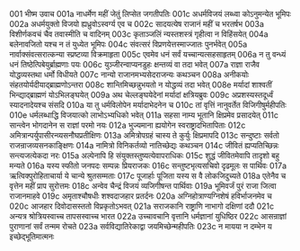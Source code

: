 001  भीष्म उवाच
001a नाधर्मेण महीं जेतुं लिप्सेत जगतीपतिः
001c अधर्मविजयं लब्ध्वा कोऽनुमन्येत भूमिपः
002a अधर्मयुक्तो विजयो ह्यध्रुवोऽस्वर्ग्य एव च
002c सादयत्येष राजानं महीं च भरतर्षभ
003a विशीर्णकवचं चैव तवास्मीति च वादिनम्
003c कृताञ्जलिं न्यस्तशस्त्रं गृहीत्वा न विहिंसयेत्
004a बलेनावजितो यश्च न तं युध्येत भूमिपः
004c संवत्सरं विप्रणयेत्तस्माज्जातः पुनर्भवेत्
005a नार्वाक्संवत्सरात्कन्या स्प्रष्टव्या विक्रमाहृता
005c एवमेव धनं सर्वं यच्चान्यत्सहसाहृतम्
006a न तु वन्ध्यं धनं तिष्ठेत्पिबेयुर्ब्राह्मणाः पयः
006c युञ्जीरन्वाप्यनडुहः क्षन्तव्यं वा तदा भवेत्
007a राज्ञा राजैव योद्धव्यस्तथा धर्मो विधीयते
007c नान्यो राजानमभ्यसेदराजन्यः कथञ्चन
008a अनीकयोः संहतयोर्यदीयाद्ब्राह्मणोऽन्तरा
008c शान्तिमिच्छन्नुभयतो न योद्धव्यं तदा भवेत्
008e मर्यादां शाश्वतीं भिन्द्याद्ब्राह्मणं योऽभिलङ्घयेत्
009a अथ चेल्लङ्घयेदेनां मर्यादां क्षत्रियब्रुवः
009c अप्रशस्यस्तदूर्ध्वं स्यादनादेयश्च संसदि
010a या तु धर्मविलोपेन मर्यादाभेदनेन च
010c तां वृत्तिं नानुवर्तेत विजिगीषुर्महीपतिः
010e धर्मलब्धाद्धि विजयात्को लाभोऽभ्यधिको भवेत्
011a सहसा नाम्य भूतानि क्षिप्रमेव प्रसादयेत्
011c सान्त्वेन भोगदानेन स राज्ञां परमो नयः
012a भुज्यमाना ह्ययोगेन स्वराष्ट्रादभितापिताः
012c अमित्रान्पर्युपासीरन्व्यसनौघप्रतीक्षिणः
013a अमित्रोपग्रहं चास्य ते कुर्युः क्षिप्रमापदि
013c सन्दुष्टाः सर्वतो राजन्राजव्यसनकाङ्क्षिणः
014a नामित्रो विनिकर्तव्यो नातिच्छेद्यः कथञ्चन
014c जीवितं ह्यप्यतिच्छिन्नः सन्त्यजत्येकदा नरः
015a अल्पेनापि हि संयुक्तस्तुष्यत्येवापराधिकः
015c शुद्धं जीवितमेवापि तादृशो बहु मन्यते
016a यस्य स्फीतो जनपदः सम्पन्नः प्रियराजकः
016c सन्तुष्टभृत्यसचिवो दृढमूलः स पार्थिवः
017a ऋत्विक्पुरोहिताचार्या ये चान्ये श्रुतसम्मताः
017c पूजार्हाः पूजिता यस्य स वै लोकजिदुच्यते
018a एतेनैव च वृत्तेन महीं प्राप सुरोत्तमः
018c अन्वेव चैन्द्रं विजयं व्यजिगीषन्त पार्थिवाः
019a भूमिवर्जं पुरं राजा जित्वा राजानमाहवे
019c अमृताश्चौषधीः शश्वदाजहार प्रतर्दनः
020a अग्निहोत्राण्यग्निशेषं हविर्भाजनमेव च
020c आजहार दिवोदासस्ततो विप्रकृतोऽभवत्
021a सराजकानि राष्ट्राणि नाभागो दक्षिणां ददौ
021c अन्यत्र श्रोत्रियस्वाच्च तापसस्वाच्च भारत
022a उच्चावचानि वृत्तानि धर्मज्ञानां युधिष्ठिर
022c आसन्राज्ञां पुराणानां सर्वं तन्मम रोचते
023a सर्वविद्यातिरेकाद्वा जयमिच्छेन्महीपतिः
023c न मायया न दम्भेन य इच्छेद्भूतिमात्मनः

